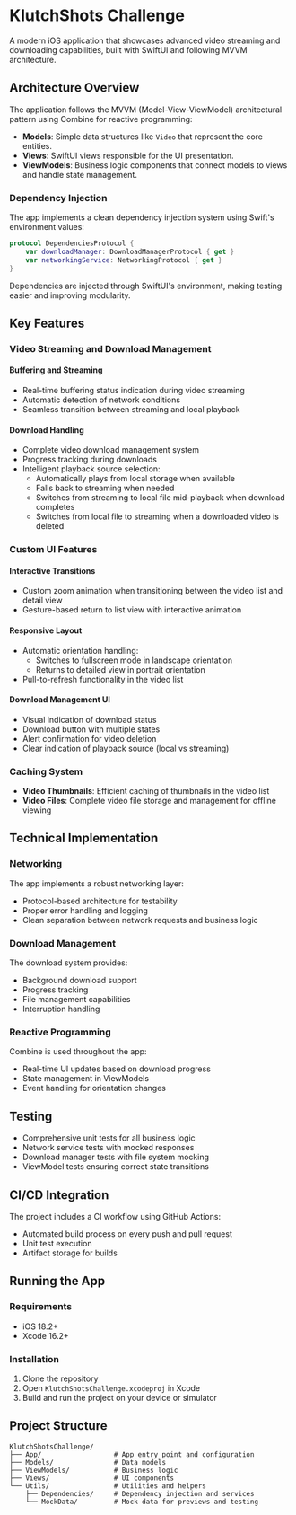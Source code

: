 # KlutchShots Challenge

A modern iOS application that showcases advanced video streaming and downloading capabilities, built with SwiftUI and following MVVM architecture.

## Architecture Overview

The application follows the MVVM (Model-View-ViewModel) architectural pattern using Combine for reactive programming:

- **Models**: Simple data structures like `Video` that represent the core entities.
- **Views**: SwiftUI views responsible for the UI presentation.
- **ViewModels**: Business logic components that connect models to views and handle state management.

### Dependency Injection

The app implements a clean dependency injection system using Swift's environment values:

```swift
protocol DependenciesProtocol {
    var downloadManager: DownloadManagerProtocol { get }
    var networkingService: NetworkingProtocol { get }
}
```

Dependencies are injected through SwiftUI's environment, making testing easier and improving modularity.

## Key Features

### Video Streaming and Download Management

#### Buffering and Streaming

- Real-time buffering status indication during video streaming
- Automatic detection of network conditions
- Seamless transition between streaming and local playback

#### Download Handling

- Complete video download management system
- Progress tracking during downloads
- Intelligent playback source selection:
  - Automatically plays from local storage when available
  - Falls back to streaming when needed
  - Switches from streaming to local file mid-playback when download completes
  - Switches from local file to streaming when a downloaded video is deleted

### Custom UI Features

#### Interactive Transitions

- Custom zoom animation when transitioning between the video list and detail view
- Gesture-based return to list view with interactive animation

#### Responsive Layout

- Automatic orientation handling:
  - Switches to fullscreen mode in landscape orientation
  - Returns to detailed view in portrait orientation
- Pull-to-refresh functionality in the video list

#### Download Management UI

- Visual indication of download status
- Download button with multiple states
- Alert confirmation for video deletion
- Clear indication of playback source (local vs streaming)

### Caching System

- **Video Thumbnails**: Efficient caching of thumbnails in the video list
- **Video Files**: Complete video file storage and management for offline viewing

## Technical Implementation

### Networking

The app implements a robust networking layer:

- Protocol-based architecture for testability
- Proper error handling and logging
- Clean separation between network requests and business logic

### Download Management

The download system provides:

- Background download support
- Progress tracking
- File management capabilities
- Interruption handling

### Reactive Programming

Combine is used throughout the app:

- Real-time UI updates based on download progress
- State management in ViewModels
- Event handling for orientation changes

## Testing

- Comprehensive unit tests for all business logic
- Network service tests with mocked responses
- Download manager tests with file system mocking
- ViewModel tests ensuring correct state transitions

## CI/CD Integration

The project includes a CI workflow using GitHub Actions:

- Automated build process on every push and pull request
- Unit test execution
- Artifact storage for builds

## Running the App

### Requirements

- iOS 18.2+
- Xcode 16.2+

### Installation

1. Clone the repository
2. Open `KlutchShotsChallenge.xcodeproj` in Xcode
3. Build and run the project on your device or simulator

## Project Structure

```
KlutchShotsChallenge/
├── App/                  # App entry point and configuration
├── Models/               # Data models
├── ViewModels/           # Business logic
├── Views/                # UI components
└── Utils/                # Utilities and helpers
    ├── Dependencies/     # Dependency injection and services
    └── MockData/         # Mock data for previews and testing
```
